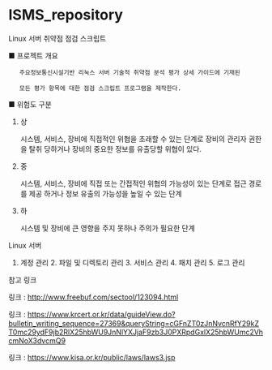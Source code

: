 # ISMS_repository

  Linux 서버 취약점 점검 스크립트

■ 프로젝트 개요

       주요정보통신시설기반 리눅스 서버 기술적 취약점 분석 평가 상세 가이드에 기재된 

       모든 평가 항목에 대한 점검 스크립트 프로그램을 제작한다. 
■ 위험도 구분

1. 상

      시스템, 서비스, 장비에 직접적인 위협을 초래할 수 있는 단계로
      장비의 관리자 권한을 탈취 당하거나 장비의 중요한 정보를 유출당할 위협이 있다.
2. 중

      시스템, 서비스, 장비에 직접 또는 간접적인 위협의 가능성이 있는 단계로
      접근 경로를 제공 하거나 정보 유출의 가능성을 높일 수 있는 단계
3. 하

      시스템 및 장비에 큰 영향을 주지 못하나 주의가 필요한 단계

 Linux 서버
1. 계정 관리 2. 파일 및 디렉토리 관리 3. 서비스 관리 4. 패치 관리 5. 로그 관리



참고 링크

링크 : http://www.freebuf.com/sectool/123094.html

링크 : 
https://www.krcert.or.kr/data/guideView.do?bulletin_writing_sequence=27369&queryString=cGFnZT0zJnNvcnRfY29kZT0mc29ydF9jb2RlX25hbWU9JnNlYXJjaF9zb3J0PXRpdGxlX25hbWUmc2VhcmNoX3dvcmQ9


링크 : https://www.kisa.or.kr/public/laws/laws3.jsp
